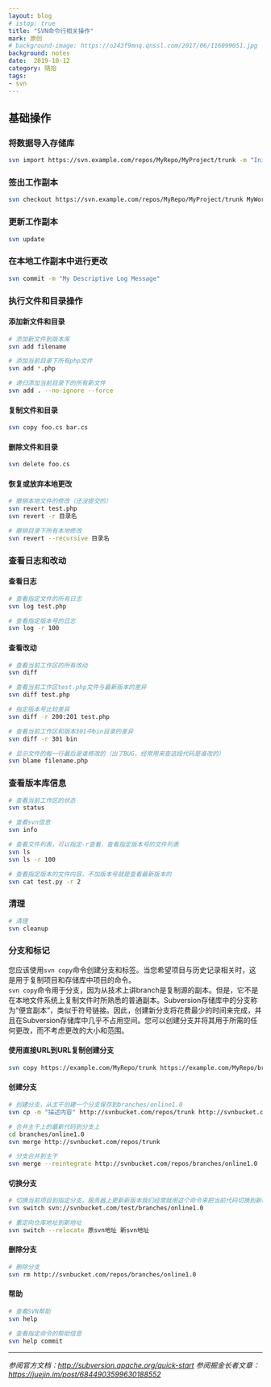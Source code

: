 ```yaml
---
layout: blog
# istop: true
title: "SVN命令行相关操作"
mark: 原创
# background-image: https://o243f9mnq.qnssl.com/2017/06/116099051.jpg
background: notes
date:  2019-10-12
category: 随拾
tags:
- svn
---
```



## 基础操作
### 将数据导入存储库
```bash
svn import https://svn.example.com/repos/MyRepo/MyProject/trunk -m "Initial project import"
```

### 签出工作副本
```bash
svn checkout https://svn.example.com/repos/MyRepo/MyProject/trunk MyWorkingCopy
```

### 更新工作副本
```bash
svn update
```

### 在本地工作副本中进行更改
```bash
svn commit -m "My Descriptive Log Message"
```

### 执行文件和目录操作
#### 添加新文件和目录
```bash
# 添加新文件到版本库
svn add filename

# 添加当前目录下所有php文件
svn add *.php

# 递归添加当前目录下的所有新文件
svn add . --no-ignore --force
```
#### 复制文件和目录
```bash
svn copy foo.cs bar.cs
```
#### 删除文件和目录
```bash
svn delete foo.cs
```
#### 恢复或放弃本地更改
```bash
# 撤销本地文件的修改（还没提交的）
svn revert test.php
svn revert -r 目录名

# 撤销目录下所有本地修改
svn revert --recursive 目录名
```

### 查看日志和改动
#### 查看日志
```bash
# 查看指定文件的所有日志
svn log test.php

# 查看指定版本号的日志
svn log -r 100
```

#### 查看改动
```bash
# 查看当前工作区的所有改动
svn diff

# 查看当前工作区test.php文件与最新版本的差异
svn diff test.php  

# 指定版本号比较差异
svn diff -r 200:201 test.php

# 查看当前工作区和版本301中bin目录的差异
svn diff -r 301 bin

# 显示文件的每一行最后是谁修改的（出了BUG，经常用来查这段代码是谁改的）
svn blame filename.php
```

### 查看版本库信息
```bash
# 查看当前工作区的状态
svn status

# 查看svn信息
svn info

# 查看文件列表，可以指定-r查看，查看指定版本号的文件列表
svn ls 
svn ls -r 100

# 查看指定版本的文件内容，不加版本号就是查看最新版本的
svn cat test.py -r 2
```

### 清理
```bash
# 清理
svn cleanup
```


### 分支和标记
您应该使用`svn copy`命令创建分支和标签。当您希望项目与历史记录相关时，这是用于复制项目和存储库中项目的命令。   
`svn copy`命令用于分支，因为从技术上讲branch是复制源的副本。但是，它不是在本地文件系统上复制文件时所熟悉的普通副本。Subversion存储库中的分支称为“便宜副本”，类似于符号链接。因此，创建新分支将花费最少的时间来完成，并且在Subversion存储库中几乎不占用空间。您可以创建分支并将其用于所需的任何更改，而不考虑更改的大小和范围。
#### 使用直接URL到URL复制创建分支
```bash
svn copy https://example.com/MyRepo/trunk https://example.com/MyRepo/branches/MyNewBranch -m "Creating a new branch"
```
#### 创建分支
```bash
# 创建分支，从主干创建一个分支保存到branches/online1.0
svn cp -m "描述内容" http://svnbucket.com/repos/trunk http://svnbucket.com/repos/branches/online1.0

# 合并主干上的最新代码到分支上
cd branches/online1.0
svn merge http://svnbucket.com/repos/trunk 

# 分支合并到主干
svn merge --reintegrate http://svnbucket.com/repos/branches/online1.0
```
#### 切换分支
```bash
# 切换当前项目到指定分支。服务器上更新新版本我们经常就用这个命令来把当前代码切换到新的分支
svn switch svn://svnbucket.com/test/branches/online1.0

# 重定向仓库地址到新地址
svn switch --relocate 原svn地址 新svn地址
```
#### 删除分支
```bash
# 删除分支
svn rm http://svnbucket.com/repos/branches/online1.0
```

#### 帮助
```bash
# 查看SVN帮助
svn help

# 查看指定命令的帮助信息
svn help commit
```
---

*参阅官方文档：<http://subversion.apache.org/quick-start>*
*参阅掘金长者文章：<https://juejin.im/post/6844903599630188552>*